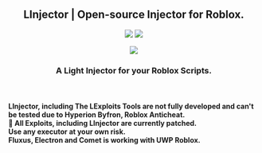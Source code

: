 <h2 align="center">LInjector | Open-source Injector for Roblox.</h1>
<p align="center">
<img src="https://dcbadge.vercel.app/api/shield/686765279363334205">
<a href="https://discord.gg/NQY28YSVAb">
<img src="https://dcbadge.vercel.app/api/server/NQY28YSVAb">
</a>
</p>
<p align="center">
  <img src="https://user-images.githubusercontent.com/98148217/236020704-b931f1b0-3c4b-4bd3-95fb-f0c22e40a093.png">
</p>
<h3 align="center">A Light Injector for your Roblox Scripts.</h3>

<br>

<h4>LInjector, including The LExploits Tools are not fully developed and can't be tested due to Hyperion Byfron, Roblox Anticheat.<br>
🔴 All Exploits, including LInjector are currently patched.<br>Use any executor at your own risk.<br>
Fluxus, Electron and Comet is working with UWP Roblox.</h4>
